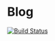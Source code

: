 # Blog
[![Build Status](https://travis-ci.com/piyush97/Blog.svg?branch=master)](https://travis-ci.com/piyush97/Blog)
